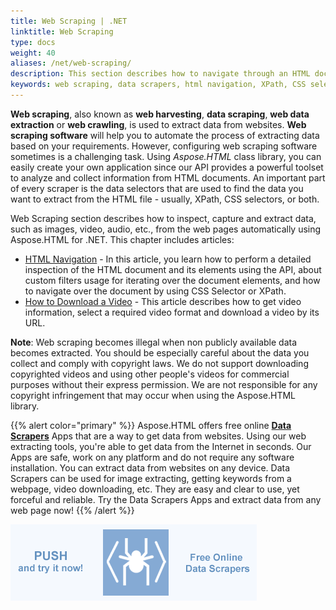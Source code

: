 ```yaml
---
title: Web Scraping | .NET
linktitle: Web Scraping
type: docs
weight: 40
aliases: /net/web-scraping/
description: This section describes how to navigate through an HTML document and perform a detailed inspection of its elements and extract data, such as video and audio from the web pages using Aspose.HTML for .NET. You will find C # examples for getting specific video information and downloading YouTube, YouKu and Zoom videos.
keywords: web scraping, data scrapers, html navigation, XPath, CSS selector, extract data, video download
---
```


<link href="./../style.css" rel="stylesheet" type="text/css" />

**Web scraping**, also known as **web harvesting**, **data scraping**, **web data extraction** or **web crawling**, is used to extract data from websites. **Web scraping software** will help you to automate the process of extracting data based on your requirements. However, configuring web scraping software sometimes is a challenging task. Using *Aspose.HTML* class library, you can easily create your own application since our API provides a powerful toolset to analyze and collect information from HTML documents. An important part of every scraper is the data selectors that are used to find the data you want to extract from the HTML file - usually, XPath, CSS selectors, or both.

Web Scraping section describes how to inspect, capture and extract data,  such as images, video, audio,  etc., from the web pages automatically using Aspose.HTML for .NET. This chapter includes articles:
 - [HTML Navigation](https://docs.aspose.com/html/net/web-scraping/html-navigation/) - In this article, you learn how to perform a detailed inspection of the HTML document and its elements using the API, about custom filters usage for iterating over the document elements, and how to navigate over the document by using CSS Selector or XPath.
 - [How to Download a Video](https://docs.aspose.com/html/net/web-scraping/video-download/) - This article describes how to get video information, select a required video format and download a video by its URL.

   

**Note**: Web scraping becomes illegal when non publicly available data becomes extracted. You should be especially careful about the data you collect and comply with copyright laws. We do not support downloading copyrighted videos and using other people's videos for commercial purposes without their express permission. We are not responsible for any copyright infringement that may occur when using the Aspose.HTML library.

{{% alert color="primary" %}} 
Aspose.HTML offers free online [**Data Scrapers**](https://products.aspose.app/html/en/scrapers) Apps that are a way to get data from websites. Using our web extracting tools, you're able to get data from the Internet in seconds. Our Apps are safe, work on any platform and do not require any software installation. You can extract data from websites on any device. Data Scrapers can be used for image extracting, getting keywords from a webpage, video downloading, etc. They are easy and clear to use, yet forceful and reliable. Try the Data Scrapers Apps and extract data from any web page now!
{{% /alert %}} 

<a href="https://products.aspose.app/html/en/scrapers" target="_blank">![Text "Banner Data Scrapers"](data-scrapers.png#center)</a> 







